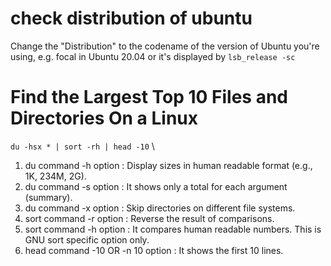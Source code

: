 # check distribution of ubuntu
Change the "Distribution" to the codename of the version of Ubuntu you're using, e.g. focal in Ubuntu 20.04 or it's displayed by `lsb_release -sc`

# Find the Largest Top 10 Files and Directories On a Linux
`du -hsx * | sort -rh | head -10` \
1. du command -h option : Display sizes in human readable format (e.g., 1K, 234M, 2G).
2. du command -s option : It shows only a total for each argument (summary).
3. du command -x option : Skip directories on different file systems.
4. sort command -r option : Reverse the result of comparisons.
5. sort command -h option : It compares human readable numbers. This is GNU sort specific option only.
6. head command -10 OR -n 10 option : It shows the first 10 lines.

